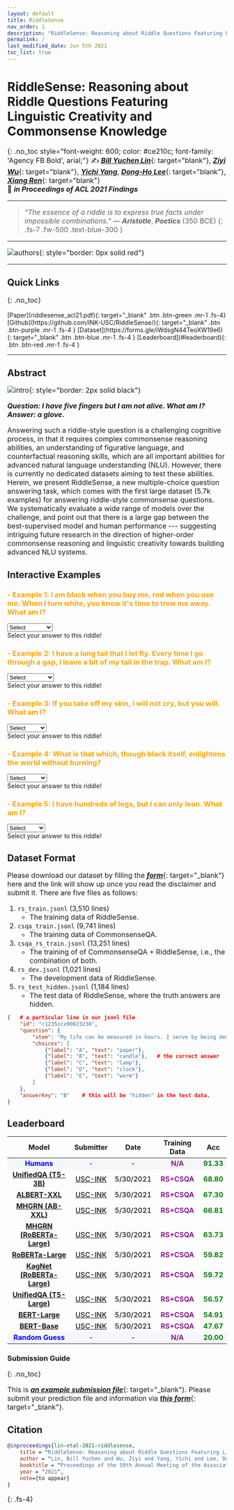 ```yaml
---
layout: default
title: RiddleSense
nav_order: 1
description: "RiddleSense: Reasoning about Riddle Questions Featuring Linguistic Creativity and Commonsense Knowledge. (ACL21 Findings)"
permalink: /
last_modified_date: Jun 5th 2021
toc_list: true
---
```



<!-- <link href="http://allfont.net/allfont.css?fonts=agency-fb-bold" rel="stylesheet" type="text/css" /> -->

<style>
@font-face{font-family:agency fb bold;font-style:normal;font-weight:700;src:local('Agency FB Bold'),local('AgencyFB-Bold'),url(http://allfont.net/cache/fonts/agency-fb-bold_cee84847c4ab16cf2b0952d063712724.woff) format('woff'),url(http://allfont.net/cache/fonts/agency-fb-bold_cee84847c4ab16cf2b0952d063712724.ttf) format('truetype')}

p, li{
    font-size: 16px;
} 



.acc{
    font-weight: 700;
    color: green;
    text-align: center;
}

.modelname{
    font-weight: 650;
    text-align: center;
    color: blue;
}

.submitter{
    font-weight: 500;
    text-align: center;
    color: purple;
}

.date{
    font-weight: 500;
    text-align: center;
}

.traindata{
    font-weight: 600;
    text-align: center;
    color: purple;
}
/* #main-content {
    float: center;
    width: auto; } */
</style>


# RiddleSense: Reasoning about Riddle Questions Featuring Linguistic Creativity and Commonsense Knowledge
{: .no_toc style="font-weight: 600; color: #ce210c; font-family: 'Agency FB Bold', arial;"}
✍️ [***Bill Yuchen Lin***](https://yuchenlin.xyz/){: target="blank"}, [***Ziyi Wu***](https://www.linkedin.com/in/ziyiwuxyz/){: target="blank"}, [***Yichi Yang***](), [***Dong-Ho Lee***](https://danny-lee.info/){: target="blank"}, [***Xiang Ren***](http://www-bcf.usc.edu/~xiangren/){: target="blank"} \
🏢 ***in Proceedings of ACL 2021 Findings***

---

> _"The essence of a riddle is to express true facts under impossible combinations."_  — ***Aristotle***, ***Poetics*** (350 BCE)
{: .fs-7 .fw-500 .text-blue-300 }

---
![authors](images/authors.png){: style="border: 0px solid red"}

---

## Quick Links
{: .no_toc}
<!-- {: .fs-7 .fw-700 .text-blue-300 } -->
<span class="fs-4">
[Paper](riddlesense_acl21.pdf){: target="_blank" .btn .btn-green .mr-1 .fs-4}
[Github](https://github.com/INK-USC/RiddleSense/){: target="_blank" .btn .btn-purple .mr-1 .fs-4 }
[Dataset](https://forms.gle/iWdsgN44TeoXW19e6){: target="_blank" .btn .btn-blue .mr-1 .fs-4 }
[Leaderboard](#leaderboard){: .btn .btn-red .mr-1 .fs-4 }
<!-- [Download MickeyCorpus](https://forms.gle/fCxN1YAyqKpQ4cXNA){: target="_blank" .btn .btn-blue .mr-1 .fs-3 }
[Download X-CSR Datasets](https://forms.gle/gVCNgVXr1tyYkDya9){: target="_blank" .btn .btn-blue .mr-1 .fs-3 } -->
<!-- [Video](https://mega.nz/file/5SpQjJKS#J82pfZVDzy3r4aWdNF4R6O8EP5gsepbY20vYihANfgE){: target="_blank" .btn .btn-blue .mr-1 .fs-3 }
[Slides](/opencsr_naacl_slides.pptx){: target="_blank" .btn .btn-red .mr-1 .fs-3 } -->
</span> 
<!-- 
[***Intro***](#intro){: .mr-1 .fs-5} 
[***Leaderboard***](#leaderboard){:  .mr-1 .fs-5 } 
[***Citation***](#citation){: mr-1 .fs-5 } -->
<!-- - TOC
{:toc} -->

<!-- [Download MickeyCorpus](https://forms.gle/fCxN1YAyqKpQ4cXNA){: target="_blank" .btn .btn-blue .mr-1 .fs-3 }
[Download X-CSR Datasets](https://forms.gle/gVCNgVXr1tyYkDya9){: target="_blank" .btn .btn-blue .mr-1 .fs-3 } -->
<!-- [Video](https://mega.nz/file/5SpQjJKS#J82pfZVDzy3r4aWdNF4R6O8EP5gsepbY20vYihANfgE){: target="_blank" .btn .btn-blue .mr-1 .fs-3 }
[Slides](/opencsr_naacl_slides.pptx){: target="_blank" .btn .btn-red .mr-1 .fs-3 } -->
---
 
## Abstract
<!-- This is the project site for the paper, [_Differentiable Cross-Lingual Commonsense Reasoning_](https://www.aclweb.org/anthology/2021.naacl-main.366/){: target="_blank"}, by [_Bill Yuchen Lin_](https://yuchenlin.xyz/){: target="_blank"}, [_Haitian Sun_](https://scholar.google.com/citations?user=opSHsTQAAAAJ&hl=en){: target="_blank"}, [_Bhuwan Dhingra_](http://www.cs.cmu.edu/~bdhingra/){: target="_blank"}, [_Manzil Zaheer_](https://scholar.google.com/citations?user=A33FhJMAAAAJ&hl=en){: target="_blank"}, [_Xiang Ren_](http://ink-ron.usc.edu/xiangren/){: target="_blank"}, and [_William W. Cohen_](https://wwcohen.github.io/){: target="_blank"}, in Proc. of [*NAACL 2021*](https://2021.naacl.org/){: target="_blank"}. 
This is a joint work by Google Research and USC. -->

 
![intro](images/riddle_intro.png){: style="border: 2px solid black"}
<!-- ##  --> 
<!-- ***Abstract.***{: .text-red-100}  -->

***Question: I have five fingers but I am not alive.  What am I?  Answer: a glove.***

Answering such a riddle-style question is a challenging cognitive process, in that it requires complex commonsense reasoning abilities, an understanding of figurative language, and counterfactual reasoning skills, which are all important abilities for advanced natural language understanding (NLU).
However, there is currently no dedicated datasets aiming to test these abilities. Herein, we present RiddleSense, a new multiple-choice question answering task,
which comes with the first large dataset (5.7k examples) for answering riddle-style commonsense questions. 
We systematically evaluate a wide range of models over the challenge, and point out that there is a large gap between the best-supervised model and human performance --- suggesting intriguing future research in the direction of higher-order commonsense reasoning and linguistic creativity towards building advanced NLU systems. 

## Interactive Examples

<!-- ![examples](images/examples.png){: style=""} -->

<div class="1">
    <h3 class="no_toc" style="color: orange">- Example 1: I am black when you buy me, red when you use me. When I turn white, you know it's time to trow me away. What am I?</h3>
    <select>
        <option >Select</option>
        <option class="right">A. charcoal</option>
        <option >B. rose flower</option>
        <option >C. ink</option>
        <option >D. fruit</option>
        <option >E. shoe</option>
    </select>
    <div class="check-answer">Select your answer to this riddle!</div>
    <div style="display: none" class="answer" ><span style="font-weight: 500">UnifiedQA's Wrong Prediction:</span> C (ink).  <br>  <span style="font-weight: 600; color: blue">Explanation: </span> Describing multiple conditions 
of a common object. Only charcoal applies to all the descriptions.</div>
</div>

<div class="2">
    <h3 class="no_toc" style="color: orange">- Example 2: I have a long tail that I let fly. Every time I go through a gap, I leave a bit of my tail in the trap. What am I?  </h3>
    <select>
        <option >Select</option>
        <option >A. monkey</option>
        <option >B. basketball</option>
        <option >C. fishing pole</option>
        <option >D. comet</option>
        <option class="right">E. needle</option>
    </select>
    <div class="check-answer">Select your answer to this riddle!</div>
    <div style="display: none" class="answer" ><span style="font-weight: 500">UnifiedQA's Wrong Prediction:</span> C (fishing pole). <br> <span style="font-weight: 600; color: blue">Explanation: </span> Describing a common event and involved objects with metaphor. tail → thread; fly → sew; </div>
</div>

<div class="3">
    <h3 class="no_toc" style="color: orange">- Example 3: If you take off my skin, I will not cry, but you will. What am I?</h3>
    <select>
        <option >Select</option>
        <option >A. grape</option>
        <option class="right">B. onion</option>
        <option >C. package</option>
        <option >D. plant</option>
        <option >E. body</option>
    </select>
    <div class="check-answer">Select your answer to this riddle!</div>
    <div style="display: none" class="answer" ><span style="font-weight: 500">UnifiedQA's Wrong Prediction:</span> E (body). <br> <span style="font-weight: 600; color: blue">Explanation: </span> Personalization. Cutting onions 
→ taking off my skin. </div>
</div>

<div class="4">
    <h3 class="no_toc" style="color: orange">- Example 4: What is that which, though black itself, enlightens the world without burning? </h3>
    <select>
        <option >Select</option>
        <option >A. coal</option>
        <option >B. hole</option>
        <option >C. cd paper</option>
        <option >D. sunlight</option>
        <option class="right">E. ink</option>
    </select>
    <div class="check-answer">Select your answer to this riddle!</div>
    <div style="display: none" class="answer" ><span style="font-weight: 500">UnifiedQA's Wrong Prediction:</span> C (cd paper). <br> <span style="font-weight: 600; color: blue">Explanation: </span> Figure of speech (ink → writing → knowledge → light of wisdom)
+ Counterfactual (without burning) </div>
</div>

<div class="5">
    <h3 class="no_toc" style="color: orange">- Example 5: I have hundreds of legs, but I can only lean. What am I?</h3>
    <select>
        <option >Select</option>
        <option >A. chair</option>
        <option >B. sock</option>
        <option >C. pleopod</option>
        <option >D. pant</option>
        <option class="right">E. broom</option>
    </select>
    <div class="check-answer">Select your answer to this riddle!</div>
    <div style="display: none" class="answer" ><span style="font-weight: 500">UnifiedQA's Wrong Prediction:</span> C (pleopod). <br> <span style="font-weight: 600; color: blue">Explanation: </span> Counterfactual (many legs but 
cannot stand) + Metaphor (bristles) </div>
</div>



<script>
    window.onload = function() {

        var selects = document.getElementsByTagName("select")
        console.log(selects.length)
        for (var i = 0; i < selects.length; i++) {

            selects[i].addEventListener("change", function (e) {
                var childrens = e.target.children
                console.log(e.target.parentNode.className)
                for(var j=0;j<childrens.length;j++) {
                    if (childrens[j].className == "right"){
                        var right_index = j
                    }
                }
                var parent = e.target.parentNode.className
                if (e.target.selectedIndex == right_index) {
                    document.getElementsByClassName("check-answer")[parent-1].innerHTML = "Yay! You selected a correct answer! &#128578;"
                    document.getElementsByClassName("check-answer")[parent-1].style.color = "green"
                    document.getElementsByClassName("answer")[parent-1].style.display = "block"
                }else{
                    document.getElementsByClassName("check-answer")[parent-1].innerHTML = "Hmm, it's incorrect. Try again? &#128549;"
                    document.getElementsByClassName("check-answer")[parent-1].style.color = "red"
                }
                
            })


        }
    } 
</script>




## Dataset Format

Please download our dataset by filling the [***form***](https://forms.gle/iWdsgN44TeoXW19e6){: target="_blank"} here and the link will show up once you read the disclaimer and submit it. There are five files as follows:

1. `rs_train.jsonl` (3,510 lines)
    - The training data of RiddleSense.
1. `csqa_train.jsonl` (9,741 lines)
    - The training data of CommonsenseQA.
1. `csqa_rs_train.jsonl` (13,251 lines)
    - The training of of CommonsenseQA + RiddleSense, i.e., the combination of both.
1. `rs_dev.jsonl` (1,021 lines)
    - The development data of RiddleSense.
1. `rs_test_hidden.jsonl` (1,184 lines)
    - The test data of RiddleSense, where the truth answers are hidden.

```json
{   # a particular line in our jsonl file
    "id": "c1235zcx90023230",
    "question": {
        "stem": "My life can be measured in hours. I serve by being devoured. Thin, I am quick. Fat, I am slow. Wind is my foe. What am I?",    # The riddle question.
        "choices": [
            {"label": "A", "text": "paper"},
            {"label": "B", "text": "candle"},   # the correct answer
            {"label": "C", "text": "lamp"},
            {"label": "D", "text": "clock"},
            {"label": "E", "text": "worm"}
        ]
    },
    "answerKey": "B"    # this will be "hidden" in the test data.
}
```


## Leaderboard

<table>
<thead>
  <tr>
    <th>Model</th>
    <th>Submitter</th>
    <th>Date</th>
    <th>Training Data</th>
    <th>Acc</th>
  </tr>
</thead>
<tbody>
  <tr>
    <td class="modelname" style="background-color: #f5f6fa">Humans</td>
    <td class="submitter"  style="background-color: #f5f6fa">-</td>
    <td class="date"  style="background-color: #f5f6fa">-</td>
    <td class="traindata"  style="background-color: #f5f6fa">N/A</td>
    <td class="acc"  style="background-color: #f5f6fa">91.33</td>
  </tr>
  <tr>
    <td class="modelname"><a href="https://arxiv.org/abs/2005.00700" target="_blank">UnifiedQA (T5-3B) </a></td>
    <td class="submitter"><a href="http://inklab.usc.edu" target="_blank">USC-INK</a></td>
    <td class="date">5/30/2021</td>
    <td class="traindata">RS+CSQA</td>
    <td class="acc">68.80</td>
  </tr>
  <tr>
    <td class="modelname"><a href="https://arxiv.org/abs/1909.11942" target="_blank">ALBERT-XXL </a></td>
    <td class="submitter"><a href="http://inklab.usc.edu" target="_blank">USC-INK</a></td>
    <td class="date">5/30/2021</td>
    <td class="traindata">RS+CSQA</td>
    <td class="acc">67.30</td>
  </tr>
  <tr>
    <td class="modelname"><a href="https://arxiv.org/abs/2005.00646" target="_blank">MHGRN (AB-XXL) </a></td>
    <td class="submitter"><a href="http://inklab.usc.edu" target="_blank">USC-INK</a></td>
    <td class="date">5/30/2021</td>
    <td class="traindata">RS+CSQA</td>
    <td class="acc">66.81</td>
  </tr>
  <tr>
    <td class="modelname"><a href="https://arxiv.org/abs/2005.00646" target="_blank">MHGRN (RoBERTa-Large) </a></td>
    <td class="submitter"><a href="http://inklab.usc.edu" target="_blank">USC-INK</a></td>
    <td class="date">5/30/2021</td>
    <td class="traindata">RS+CSQA</td>
    <td class="acc">63.73</td>
  </tr>
  <tr>
    <td class="modelname"><a href="https://arxiv.org/abs/1907.11692" target="_blank">RoBERTa-Large </a></td>
    <td class="submitter"><a href="http://inklab.usc.edu" target="_blank">USC-INK</a></td>
    <td class="date">5/30/2021</td>
    <td class="traindata">RS+CSQA</td>
    <td class="acc">59.82</td>
  </tr>
  <tr>
    <td class="modelname"><a href="https://arxiv.org/abs/1909.02151" target="_blank">KagNet (RoBERTa-Large)</a></td>
    <td class="submitter"><a href="http://inklab.usc.edu" target="_blank">USC-INK</a></td>
    <td class="date">5/30/2021</td>
    <td class="traindata">RS+CSQA</td>
    <td class="acc">59.72</td>
  </tr>
  <tr>
    <td class="modelname"><a href="https://arxiv.org/abs/2005.00700" target="_blank">UnifiedQA (T5-Large)</a></td>
    <td class="submitter"><a href="http://inklab.usc.edu" target="_blank">USC-INK</a></td>
    <td class="date">5/30/2021</td>
    <td class="traindata">RS+CSQA</td>
    <td class="acc">56.57</td>
  </tr>
  <tr>
    <td class="modelname"><a href="https://arxiv.org/abs/1810.04805" target="_blank">BERT-Large</a></td>
    <td class="submitter"><a href="http://inklab.usc.edu" target="_blank">USC-INK</a></td>
    <td class="date">5/30/2021</td>
    <td class="traindata">RS+CSQA</td>
    <td class="acc">54.91</td>
  </tr>
  <tr>
    <td class="modelname"><a href="https://arxiv.org/abs/1810.04805" target="_blank">BERT-Base</a></td>
    <td class="submitter"><a href="http://inklab.usc.edu" target="_blank">USC-INK</a></td>
    <td class="date">5/30/2021</td>
    <td class="traindata">RS+CSQA</td>
    <td class="acc">47.67</td>
  </tr>
  <tr>
    <td class="modelname"  style="background-color: #f5f6fa">Random Guess</td>
    <td class="submitter"  style="background-color: #f5f6fa">-</td>
    <td class="date"  style="background-color: #f5f6fa">-</td>
    <td class="traindata"  style="background-color: #f5f6fa">N/A</td>
    <td class="acc"  style="background-color: #f5f6fa">20.00</td>
  </tr>
</tbody>
</table>

### Submission Guide
{: .no_toc}

This is [***an example submission file***](submission_example.jsonl){: target="_blank"}. Please submit your prediction file and information via [***this form***](https://forms.gle/a3yyoxmgj1FoJpMM7){: target="_blank"}.

## Citation

```bibtex
@inproceedings{lin-etal-2021-riddlesense,
    title = "RiddleSense: Reasoning about Riddle Questions Featuring Linguistic Creativity and Commonsense Knowledge",
    author = "Lin, Bill Yuchen and Wu, Ziyi and Yang, Yichi and Lee, Dong-Ho and Ren, Xiang",
    booktitle = "Proceedings of the 59th Annual Meeting of the Association for Computational Linguistics (ACL-IJCNLP 2021): Findings",
    year = "2021",
    note={to appear}
}
``` 
{: .fs-4}
<!-- 
[The site is under development. Please email [***yuchen.lin@usc.edu***] if you have any questions.](){: .btn .btn-red .fs-4 target="_blank"} -->

